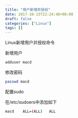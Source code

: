 ```yaml
---
title: "用户新增并授权"
date: 2017-10-15T22:24:48+08:00
draft: false
categories: ["Linux"]
tags: []
---
```


Linux新增用户并授权命令
<!--more-->

新增用户

``` sh
adduser macd
```

修改密码

``` sh
passwd macd
```

配置sudo

在/etc/sudoers中添加如下

```bash
macd	ALL=(ALL) 	ALL
```